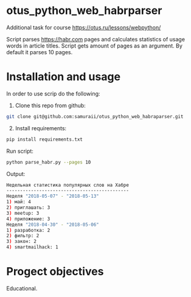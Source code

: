 # otus_python_web_habrparser
Additional task for course https://otus.ru/lessons/webpython/

Script parses https://habr.com pages and calculates statistics of usage words in article titles.
Script gets amount of pages as an argument. By default it parses 10 pages.

# Installation and usage

In order to use scrip do the following:

1) Clone this repo from github:

```bash
git clone git@github.com:samuraii/otus_python_web_habraparser.git
```

2) Install requirements:

```bash
pip install requirements.txt
```

Run script:

```bash
python parse_habr.py --pages 10
```

Output:
```bash
Недельная статистика популярных слов на Хабре
---------------------------------------------
Неделя "2018-05-07" - "2018-05-13"
1) май: 4
2) приглашать: 3
3) meetup: 3
4) приложение: 3
Неделя "2018-04-30" - "2018-05-06"
1) разработка: 2
2) фильтр: 2
3) закон: 2
4) smartmailhack: 1
```

# Progect objectives

Educational.